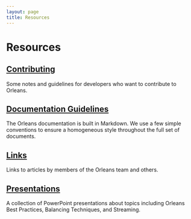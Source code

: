 ```yaml
---
layout: page
title: Resources
---
```


# Resources

## [Contributing](contributing.md)

Some notes and guidelines for developers who want to contribute to Orleans.

## [Documentation Guidelines](documentation_guidelines.md)

The Orleans documentation is built in Markdown. We use a few simple conventions to ensure a homogeneous style throughout the full set of documents.

## [Links](links.md)

Links to articles by members of the Orleans team and others.

## [Presentations](presentations/index.md)

A collection of PowerPoint presentations about topics including Orleans Best Practices, Balancing Techniques, and Streaming.
